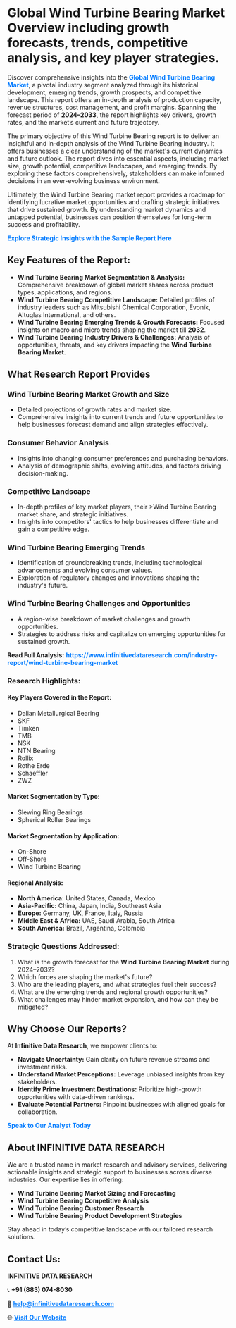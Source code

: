 <h1>Global Wind Turbine Bearing Market Overview including growth forecasts, trends, competitive analysis, and key player strategies.</h1>
<p>
Discover comprehensive insights into the 
<a href="https://www.infinitivedataresearch.com/industry-report/wind-turbine-bearing-market" rel="dofollow" style="color: #007BFF; text-decoration: none;"><strong>Global Wind Turbine Bearing Market</strong></a>, a pivotal industry segment analyzed through its historical development, emerging trends, growth prospects, and competitive landscape. This report offers an in-depth analysis of production capacity, revenue structures, cost management, and profit margins. Spanning the forecast period of <strong>2024–2033</strong>, the report highlights key drivers, growth rates, and the market’s current and future trajectory.
</p>
<p>
The primary objective of this Wind Turbine Bearing report is to deliver an insightful and in-depth analysis of the Wind Turbine Bearing industry. It offers businesses a clear understanding of the market's current dynamics and future outlook. The report dives into essential aspects, including market size, growth potential, competitive landscapes, and emerging trends. By exploring these factors comprehensively, stakeholders can make informed decisions in an ever-evolving business environment.
</p>
<p>
Ultimately, the Wind Turbine Bearing market report provides a roadmap for identifying lucrative market opportunities and crafting strategic initiatives that drive sustained growth. By understanding market dynamics and untapped potential, businesses can position themselves for long-term success and profitability.
</p>
<p>
<a href="https://www.infinitivedataresearch.com/request-sample/reportId=103018" style="color: #007BFF; text-decoration: none;"><strong>Explore Strategic Insights with the Sample Report Here</strong></a>
</p>

<h2>Key Features of the Report:</h2>
<ul>
<li><strong>Wind Turbine Bearing Market Segmentation & Analysis:</strong> Comprehensive breakdown of global market shares across product types, applications, and regions.</li>
<li><strong>Wind Turbine Bearing Competitive Landscape:</strong> Detailed profiles of industry leaders such as Mitsubishi Chemical Corporation, Evonik, Altuglas International, and others.</li>
<li><strong>Wind Turbine Bearing Emerging Trends & Growth Forecasts:</strong> Focused insights on macro and micro trends shaping the market till <strong>2032</strong>.</li>
<li><strong>Wind Turbine Bearing Industry Drivers & Challenges:</strong> Analysis of opportunities, threats, and key drivers impacting the <strong>Wind Turbine Bearing Market</strong>.</li>
</ul>

<h2>What Research Report Provides</h2>
<h3>Wind Turbine Bearing Market Growth and Size</h3>
<ul>
<li>Detailed projections of growth rates and market size.</li>
<li>Comprehensive insights into current trends and future opportunities to help businesses forecast demand and align strategies effectively.</li>
</ul>

<h3>Consumer Behavior Analysis</h3>
<ul>
<li>Insights into changing consumer preferences and purchasing behaviors.</li>
<li>Analysis of demographic shifts, evolving attitudes, and factors driving decision-making.</li>
</ul>

<h3>Competitive Landscape</h3>
<ul>
<li>In-depth profiles of key market players, their >Wind Turbine Bearing market share, and strategic initiatives.</li>
<li>Insights into competitors' tactics to help businesses differentiate and gain a competitive edge.</li>
</ul>

<h3>Wind Turbine Bearing Emerging Trends</h3>
<ul>
<li>Identification of groundbreaking trends, including technological advancements and evolving consumer values.</li>
<li>Exploration of regulatory changes and innovations shaping the industry's future.</li>
</ul>

<h3>Wind Turbine Bearing Challenges and Opportunities</h3>
<ul>
<li>A region-wise breakdown of market challenges and growth opportunities.</li>
<li>Strategies to address risks and capitalize on emerging opportunities for sustained growth.</li>
</ul>
<p><strong>Read Full Analysis:</strong> <a href="https://www.infinitivedataresearch.com/industry-report/wind-turbine-bearing-market" rel="dofollow" style="color: #007BFF; text-decoration: none;"><strong>https://www.infinitivedataresearch.com/industry-report/wind-turbine-bearing-market</strong></a></p>
<h3>Research Highlights:</h3>
<h4>Key Players Covered in the Report:</h4>
<ul><li>Dalian Metallurgical Bearing</li><li>SKF</li><li>Timken</li><li>TMB</li><li>NSK</li><li>NTN Bearing</li><li>Rollix</li><li>Rothe Erde</li><li>Schaeffler</li><li>ZWZ</li></ul>
<h4>Market Segmentation by Type:</h4>
<ul><li>Slewing Ring Bearings</li><li>Spherical Roller Bearings</li></ul>
<h4>Market Segmentation by Application:</h4>
<ul><li>On-Shore</li><li>Off-Shore</li><li>Wind Turbine Bearing</li></ul>

<h4>Regional Analysis:</h4>
<ul>
<li><strong>North America:</strong> United States, Canada, Mexico</li>
<li><strong>Asia-Pacific:</strong> China, Japan, India, Southeast Asia</li>
<li><strong>Europe:</strong> Germany, UK, France, Italy, Russia</li>
<li><strong>Middle East & Africa:</strong> UAE, Saudi Arabia, South Africa</li>
<li><strong>South America:</strong> Brazil, Argentina, Colombia</li>
</ul>

<h3>Strategic Questions Addressed:</h3>
<ol>
<li>What is the growth forecast for the <strong>Wind Turbine Bearing Market</strong> during 2024–2032?</li>
<li>Which forces are shaping the market's future?</li>
<li>Who are the leading players, and what strategies fuel their success?</li>
<li>What are the emerging trends and regional growth opportunities?</li>
<li>What challenges may hinder market expansion, and how can they be mitigated?</li>
</ol>

<h2>Why Choose Our Reports?</h2>
<p>At <strong>Infinitive Data Research</strong>, we empower clients to:</p>
<ul>
<li><strong>Navigate Uncertainty:</strong> Gain clarity on future revenue streams and investment risks.</li>
<li><strong>Understand Market Perceptions:</strong> Leverage unbiased insights from key stakeholders.</li>
<li><strong>Identify Prime Investment Destinations:</strong> Prioritize high-growth opportunities with data-driven rankings.</li>
<li><strong>Evaluate Potential Partners:</strong> Pinpoint businesses with aligned goals for collaboration.</li>
</ul>
<p><a href="https://www.infinitivedataresearch.com/industry-report/wind-turbine-bearing-market" rel="dofollow" style="color: #007BFF; text-decoration: none;"><strong>Speak to Our Analyst Today</strong></a></p>

<h2>About INFINITIVE DATA RESEARCH</h2>
<p>We are a trusted name in market research and advisory services, delivering actionable insights and strategic support to businesses across diverse industries. Our expertise lies in offering:</p>
<ul>
<li><strong>Wind Turbine Bearing Market Sizing and Forecasting</strong></li>
<li><strong>Wind Turbine Bearing Competitive Analysis</strong></li>
<li><strong>Wind Turbine Bearing Customer Research</strong></li>
<li><strong>Wind Turbine Bearing Product Development Strategies</strong></li>
</ul>
<p>Stay ahead in today’s competitive landscape with our tailored research solutions.</p>

<h2>Contact Us:</h2>
<p><strong>INFINITIVE DATA RESEARCH</strong></p>
<p>📞 <strong>+91 (883) 074-8030</strong></p>
<p>📧 <strong><a href="mailto:help@infinitivedataresearch.com" style="color: #007BFF;">help@infinitivedataresearch.com</a></strong></p>
<p>🌐 <strong><a href="https://www.infinitivedataresearch.com" rel="dofollow" style="color: #007BFF;">Visit Our Website</a></strong></p>